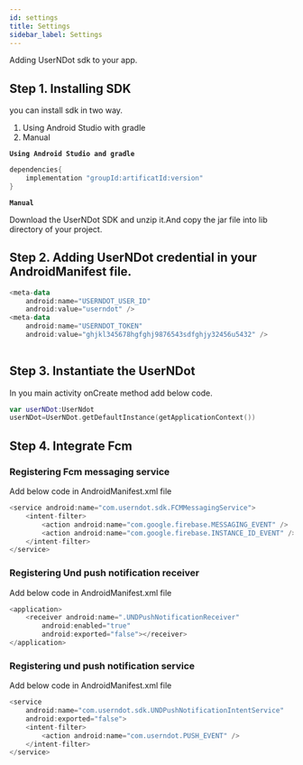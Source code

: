 ```yaml
---
id: settings
title: Settings
sidebar_label: Settings
---
```


Adding UserNDot sdk to your app.

## **Step 1.** Installing SDK

you can install sdk in two way.
1. Using Android Studio with gradle
1. Manual

**`Using Android Studio and gradle`**
```kotlin
dependencies{
    implementation "groupId:artificatId:version"
}
```
**`Manual`**

Download the UserNDot SDK and unzip it.And copy the jar file into lib directory of your project.

## **Step 2.** Adding UserNDot credential in your AndroidManifest file.
```kotlin
<meta-data
    android:name="USERNDOT_USER_ID"
    android:value="userndot" />
<meta-data
    android:name="USERNDOT_TOKEN"
    android:value="ghjkl345678hgfghj9876543sdfghjy32456u5432" />
        
```

## **Step 3.** Instantiate the UserNDot
In you main activity onCreate method add below code.
```kotlin
var userNDot:UserNdot
userNDot=UserNDot.getDefaultInstance(getApplicationContext())
```

## **Step 4.** Integrate Fcm  
### Registering Fcm messaging service

Add below code in AndroidManifest.xml file
```kotlin
<service android:name="com.userndot.sdk.FCMMessagingService">
    <intent-filter>
        <action android:name="com.google.firebase.MESSAGING_EVENT" />
        <action android:name="com.google.firebase.INSTANCE_ID_EVENT" />
    </intent-filter>
</service>
```

### Registering Und push notification receiver
Add below code in AndroidManifest.xml file
```kotlin
<application>
    <receiver android:name=".UNDPushNotificationReceiver"
        android:enabled="true"
        android:exported="false"></receiver>
</application>
```

### Registering und push notification service

Add below code in AndroidManifest.xml file

```kotlin
<service
    android:name="com.userndot.sdk.UNDPushNotificationIntentService"
    android:exported="false">
    <intent-filter>
        <action android:name="com.userndot.PUSH_EVENT" />
    </intent-filter>
</service>
```



